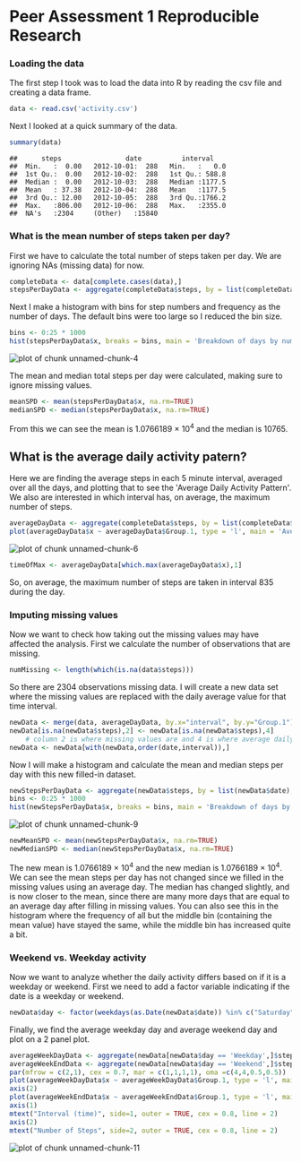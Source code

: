 # Peer Assessment 1 Reproducible Research

### Loading the data

The first step I took was to load the data into R by reading the csv file and creating a data frame.


```r
data <- read.csv('activity.csv')
```

Next I looked at a quick summary of the data.


```r
summary(data)
```

```
##      steps                date          interval     
##  Min.   :  0.00   2012-10-01:  288   Min.   :   0.0  
##  1st Qu.:  0.00   2012-10-02:  288   1st Qu.: 588.8  
##  Median :  0.00   2012-10-03:  288   Median :1177.5  
##  Mean   : 37.38   2012-10-04:  288   Mean   :1177.5  
##  3rd Qu.: 12.00   2012-10-05:  288   3rd Qu.:1766.2  
##  Max.   :806.00   2012-10-06:  288   Max.   :2355.0  
##  NA's   :2304     (Other)   :15840
```

### What is the mean number of steps taken per day?

First we have to calculate the total number of steps taken per day. We are ignoring NAs (missing data) for now.


```r
completeData <- data[complete.cases(data),]
stepsPerDayData <- aggregate(completeData$steps, by = list(completeData$date), FUN = sum)
```

Next I make a histogram with bins for step numbers and frequency as the number of days. The default bins were too large so I reduced the bin size.


```r
bins <- 0:25 * 1000
hist(stepsPerDayData$x, breaks = bins, main = 'Breakdown of days by number of steps', xlab = 'Number of Steps', ylab = 'Frequency (number of days)', col = 'BLUE', labels = TRUE, ylim = c(0,15))
```

![plot of chunk unnamed-chunk-4](figure/unnamed-chunk-4-1.png) 

The mean and median total steps per day were calculated, making sure to ignore missing values.


```r
meanSPD <- mean(stepsPerDayData$x, na.rm=TRUE)
medianSPD <- median(stepsPerDayData$x, na.rm=TRUE)
```

From this we can see the mean is 1.0766189 &times; 10<sup>4</sup> and the median is 10765.

## What is the average daily activity patern?

Here we are finding the average steps in each 5 minute interval, averaged over all the days, and plotting that to see the 'Average Daily Activity Pattern'. We also are interested in which interval has, on average, the maximum number of steps.


```r
averageDayData <- aggregate(completeData$steps, by = list(completeData$interval), FUN = mean)
plot(averageDayData$x ~ averageDayData$Group.1, type = 'l', main = 'Average Daily Activity Pattern', xlab = 'Interval (time)', ylab = 'Number of steps')
```

![plot of chunk unnamed-chunk-6](figure/unnamed-chunk-6-1.png) 

```r
timeOfMax <- averageDayData[which.max(averageDayData$x),1]
```

So, on average, the maximum number of steps are taken in interval 835 during the day.

### Imputing missing values

Now we want to check how taking out the missing values may have affected the analysis. First we calculate the number of observations that are missing.


```r
numMissing <- length(which(is.na(data$steps)))
```

So there are 2304 observations missing data. I will create a new data set where the missing values are replaced with the daily average value for that time interval.


```r
newData <- merge(data, averageDayData, by.x="interval", by.y="Group.1")
newData[is.na(newData$steps),2] <- newData[is.na(newData$steps),4] 
    # column 2 is where missing values are and 4 is where average daily values are
newData <- newData[with(newData,order(date,interval)),]
```

Now I will make a histogram and calculate the mean and median steps per day with this new filled-in dataset.


```r
newStepsPerDayData <- aggregate(newData$steps, by = list(newData$date), FUN = sum)
bins <- 0:25 * 1000
hist(newStepsPerDayData$x, breaks = bins, main = 'Breakdown of days by number of steps - missing values filled in', xlab = 'Number of Steps', ylab = 'Frequency (number of days)', col = 'Red', labels = TRUE, ylim = c(0,20))
```

![plot of chunk unnamed-chunk-9](figure/unnamed-chunk-9-1.png) 

```r
newMeanSPD <- mean(newStepsPerDayData$x, na.rm=TRUE)
newMedianSPD <- median(newStepsPerDayData$x, na.rm=TRUE)
```

The new mean is 1.0766189 &times; 10<sup>4</sup> and the new median is 1.0766189 &times; 10<sup>4</sup>. We can see the mean steps per day has not changed since we filled in the missing values using an average day. The median has changed slightly, and is now closer to the mean, since there are many more days that are equal to an average day after filling in missing values. You can also see this in the histogram where the frequency of all but the middle bin (containing the mean value) have stayed the same, while the middle bin has increased quite a bit.

### Weekend vs. Weekday activity

Now we want to analyze whether the daily activity differs based on if it is a weekday or weekend. First we need to add a factor variable indicating if the date is a weekday or weekend. 


```r
newData$day <- factor(weekdays(as.Date(newData$date)) %in% c("Saturday","Sunday"), levels = c(TRUE,FALSE), labels = c("Weekend","Weekday"))
```

Finally, we find the average weekday day and average weekend day and plot on a 2 panel plot.


```r
averageWeekDayData <- aggregate(newData[newData$day == 'Weekday',]$steps, by = list(newData[newData$day == 'Weekday',]$interval), FUN = mean)
averageWeekEndData <- aggregate(newData[newData$day == 'Weekend',]$steps, by = list(newData[newData$day == 'Weekend',]$interval), FUN = mean)
par(mfrow = c(2,1), cex = 0.7, mar = c(1,1,1,1), oma =c(4,4,0.5,0.5))
plot(averageWeekDayData$x ~ averageWeekDayData$Group.1, type = 'l', main = 'Average Weekday Daily Activity Pattern', axes = FALSE)
axis(2)
plot(averageWeekEndData$x ~ averageWeekEndData$Group.1, type = 'l', main = 'Average Weekend Daily Activity Pattern', axes=FALSE)
axis(1)
mtext("Interval (time)", side=1, outer = TRUE, cex = 0.8, line = 2)
axis(2)
mtext("Number of Steps", side=2, outer = TRUE, cex = 0.8, line = 2)
```

![plot of chunk unnamed-chunk-11](figure/unnamed-chunk-11-1.png) 


